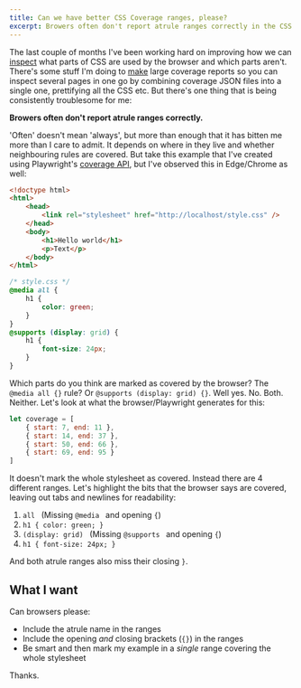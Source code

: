 ```yaml
---
title: Can we have better CSS Coverage ranges, please?
excerpt: Browers often don't report atrule ranges correctly in the CSS Coverage ranges.
---
```


The last couple of months I've been working hard on improving how we can [inspect](/css-coverage/) what parts of CSS are used by the browser and which parts aren't. There's some stuff I'm doing to [make](https://github.com/projectwallace/css-code-coverage) large coverage reports so you can inspect several pages in one go by combining coverage JSON files into a single one, prettifying all the CSS etc. But there's one thing that is being consistently troublesome for me:

**Browers often don't report atrule ranges correctly.**

'Often' doesn't mean 'always', but more than enough that it has bitten me more than I care to admit. It depends on where in they live and whether neighbouring rules are covered. But take this example that I've created using Playwright's [coverage API](https://playwright.dev/docs/api/class-coverage#coverage-start-css-coverage), but I've observed this in Edge/Chrome as well:

```html
<!doctype html>
<html>
	<head>
		<link rel="stylesheet" href="http://localhost/style.css" />
	</head>
	<body>
		<h1>Hello world</h1>
		<p>Text</p>
	</body>
</html>
```

```css
/* style.css */
@media all {
	h1 {
		color: green;
	}
}
@supports (display: grid) {
	h1 {
		font-size: 24px;
	}
}
```

Which parts do you think are marked as covered by the browser? The `@media all {}` rule? Or `@supports (display: grid) {}`. Well yes. No. Both. Neither. Let's look at what the browser/Playwright generates for this:

```js
let coverage = [
	{ start: 7, end: 11 },
	{ start: 14, end: 37 },
	{ start: 50, end: 66 },
	{ start: 69, end: 95 }
]
```

It doesn't mark the whole stylesheet as covered. Instead there are 4 different ranges. Let's highlight the bits that the browser says are covered, leaving out tabs and newlines for readability:

1. `all ` (Missing `@media ` and opening `{`)
2. `h1 { color: green; }`
3. `(display: grid) ` (Missing `@supports ` and opening `{`)
4. `h1 { font-size: 24px; }`

And both atrule ranges also miss their closing `}`.

## What I want

Can browsers please:

- Include the atrule name in the ranges
- Include the opening _and_ closing brackets (`{}`) in the ranges
- Be smart and then mark my example in a _single_ range covering the whole stylesheet

Thanks.
